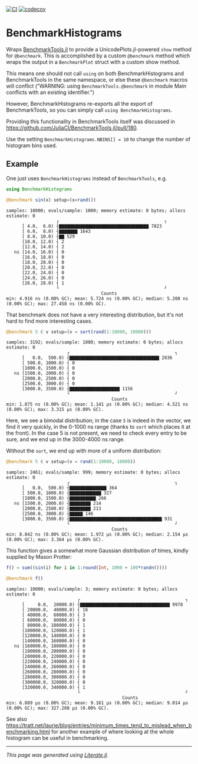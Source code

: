 [![CI](https://github.com/ericphanson/BenchmarkHistograms.jl/actions/workflows/CI.yml/badge.svg)](https://github.com/ericphanson/BenchmarkHistograms.jl/actions/workflows/CI.yml)
[![codecov](https://codecov.io/gh/ericphanson/BenchmarkHistograms.jl/branch/main/graph/badge.svg?token=v0aca89xRi)](https://codecov.io/gh/ericphanson/BenchmarkHistograms.jl)

# BenchmarkHistograms

Wraps [BenchmarkTools.jl](https://github.com/JuliaCI/BenchmarkTools.jl/) to provide a UnicodePlots.jl-powered `show` method for `@benchmark`. This is accomplished by a custom `@benchmark` method which wraps the output in a `BenchmarkPlot` struct with a custom show method.

This means one should not call `using` on both BenchmarkHistograms and BenchmarkTools in the same namespace, or else these `@benchmark` macros will conflict ("WARNING: using `BenchmarkTools.@benchmark` in module Main conflicts with an existing identifier.")

However, BenchmarkHistograms re-exports all the export of BenchmarkTools, so you can simply call `using BenchmarkHistograms`.

Providing this functionality in BenchmarkTools itself was discussed in <https://github.com/JuliaCI/BenchmarkTools.jl/pull/180>.

Use the setting `BenchmarkHistograms.NBINS[] = 10` to change the number of histogram bins used.

## Example

One just uses `BenchmarkHistograms` instead of `BenchmarkTools`, e.g.

```julia
using BenchmarkHistograms

@benchmark sin(x) setup=(x=rand())
```

```
samples: 10000; evals/sample: 1000; memory estimate: 0 bytes; allocs estimate: 0
                   ┌                                        ┐ 
      [ 4.0,  6.0) ┤▇▇▇▇▇▇▇▇▇▇▇▇▇▇▇▇▇▇▇▇▇▇▇▇▇▇▇▇▇▇▇▇▇▇ 7823   
      [ 6.0,  8.0) ┤▇▇▇▇▇▇▇ 1643                              
      [ 8.0, 10.0) ┤▇▇ 529                                    
      [10.0, 12.0) ┤ 2                                        
      [12.0, 14.0) ┤ 2                                        
   ns [14.0, 16.0) ┤ 0                                        
      [16.0, 18.0) ┤ 0                                        
      [18.0, 20.0) ┤ 0                                        
      [20.0, 22.0) ┤ 0                                        
      [22.0, 24.0) ┤ 0                                        
      [24.0, 26.0) ┤ 0                                        
      [26.0, 28.0) ┤ 1                                        
                   └                                        ┘ 
                                    Counts
min: 4.916 ns (0.00% GC); mean: 5.724 ns (0.00% GC); median: 5.208 ns (0.00% GC); max: 27.458 ns (0.00% GC).
```

That benchmark does not have a very interesting distribution, but it's not hard to find more interesting cases.

```julia
@benchmark 5 ∈ v setup=(v = sort(rand(1:10000, 10000)))
```

```
samples: 3192; evals/sample: 1000; memory estimate: 0 bytes; allocs estimate: 0
                       ┌                                        ┐ 
      [   0.0,  500.0) ┤▇▇▇▇▇▇▇▇▇▇▇▇▇▇▇▇▇▇▇▇▇▇▇▇▇▇▇▇▇▇▇▇▇▇ 2036   
      [ 500.0, 1000.0) ┤ 0                                        
      [1000.0, 1500.0) ┤ 0                                        
   ns [1500.0, 2000.0) ┤ 0                                        
      [2000.0, 2500.0) ┤ 0                                        
      [2500.0, 3000.0) ┤ 0                                        
      [3000.0, 3500.0) ┤▇▇▇▇▇▇▇▇▇▇▇▇▇▇▇▇▇▇▇ 1156                  
                       └                                        ┘ 
                                        Counts
min: 1.875 ns (0.00% GC); mean: 1.141 μs (0.00% GC); median: 4.521 ns (0.00% GC); max: 3.315 μs (0.00% GC).
```

Here, we see a bimodal distribution; in the case `5` is indeed in the vector, we find it very quickly, in the 0-1000 ns range (thanks to `sort` which places it at the front). In the case 5 is not present, we need to check every entry to be sure, and we end up in the 3000-4000 ns range.

Without the `sort`, we end up with more of a uniform distribution:

```julia
@benchmark 5 ∈ v setup=(v = rand(1:10000, 10000))
```

```
samples: 2461; evals/sample: 999; memory estimate: 0 bytes; allocs estimate: 0
                       ┌                                        ┐ 
      [   0.0,  500.0) ┤▇▇▇▇▇▇▇▇▇▇▇▇▇▇ 364                        
      [ 500.0, 1000.0) ┤▇▇▇▇▇▇▇▇▇▇▇▇ 327                          
      [1000.0, 1500.0) ┤▇▇▇▇▇▇▇▇▇▇ 266                            
   ns [1500.0, 2000.0) ┤▇▇▇▇▇▇▇▇ 214                              
      [2000.0, 2500.0) ┤▇▇▇▇▇▇▇▇ 213                              
      [2500.0, 3000.0) ┤▇▇▇▇▇ 146                                 
      [3000.0, 3500.0) ┤▇▇▇▇▇▇▇▇▇▇▇▇▇▇▇▇▇▇▇▇▇▇▇▇▇▇▇▇▇▇▇▇▇▇▇ 931   
                       └                                        ┘ 
                                        Counts
min: 8.842 ns (0.00% GC); mean: 1.972 μs (0.00% GC); median: 2.154 μs (0.00% GC); max: 3.364 μs (0.00% GC).
```

This function gives a somewhat more Gaussian distribution of times, kindly supplied by Mason Protter:

```julia
f() = sum((sin(i) for i in 1:round(Int, 1000 + 100*randn())))

@benchmark f()
```

```
samples: 10000; evals/sample: 3; memory estimate: 0 bytes; allocs estimate: 0
                           ┌                                        ┐ 
      [     0.0,  20000.0) ┤▇▇▇▇▇▇▇▇▇▇▇▇▇▇▇▇▇▇▇▇▇▇▇▇▇▇▇▇▇▇▇▇▇▇ 9978   
      [ 20000.0,  40000.0) ┤ 16                                       
      [ 40000.0,  60000.0) ┤ 3                                        
      [ 60000.0,  80000.0) ┤ 0                                        
      [ 80000.0, 100000.0) ┤ 1                                        
      [100000.0, 120000.0) ┤ 1                                        
      [120000.0, 140000.0) ┤ 0                                        
      [140000.0, 160000.0) ┤ 0                                        
   ns [160000.0, 180000.0) ┤ 0                                        
      [180000.0, 200000.0) ┤ 0                                        
      [200000.0, 220000.0) ┤ 0                                        
      [220000.0, 240000.0) ┤ 0                                        
      [240000.0, 260000.0) ┤ 0                                        
      [260000.0, 280000.0) ┤ 0                                        
      [280000.0, 300000.0) ┤ 0                                        
      [300000.0, 320000.0) ┤ 0                                        
      [320000.0, 340000.0) ┤ 1                                        
                           └                                        ┘ 
                                            Counts
min: 6.889 μs (0.00% GC); mean: 9.161 μs (0.00% GC); median: 9.014 μs (0.00% GC); max: 327.208 μs (0.00% GC).
```

See also <https://tratt.net/laurie/blog/entries/minimum_times_tend_to_mislead_when_benchmarking.html> for another example of where looking at the whole histogram can be useful in benchmarking.

---

*This page was generated using [Literate.jl](https://github.com/fredrikekre/Literate.jl).*
